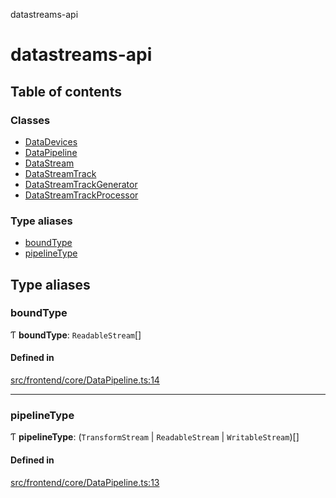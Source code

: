datastreams-api

# datastreams-api

## Table of contents

### Classes

- [DataDevices](classes/DataDevices.md)
- [DataPipeline](classes/DataPipeline.md)
- [DataStream](classes/DataStream.md)
- [DataStreamTrack](classes/DataStreamTrack.md)
- [DataStreamTrackGenerator](classes/DataStreamTrackGenerator.md)
- [DataStreamTrackProcessor](classes/DataStreamTrackProcessor.md)

### Type aliases

- [boundType](README.md#boundtype)
- [pipelineType](README.md#pipelinetype)

## Type aliases

### boundType

Ƭ **boundType**: `ReadableStream`[]

#### Defined in

[src/frontend/core/DataPipeline.ts:14](https://github.com/brainsatplay/datastreams-api-ts/blob/a9b1282/src/frontend/core/DataPipeline.ts#L14)

___

### pipelineType

Ƭ **pipelineType**: (`TransformStream` \| `ReadableStream` \| `WritableStream`)[]

#### Defined in

[src/frontend/core/DataPipeline.ts:13](https://github.com/brainsatplay/datastreams-api-ts/blob/a9b1282/src/frontend/core/DataPipeline.ts#L13)
